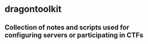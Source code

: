 # dragontoolkit

## Collection of notes and scripts used for configuring servers or participating in CTFs
